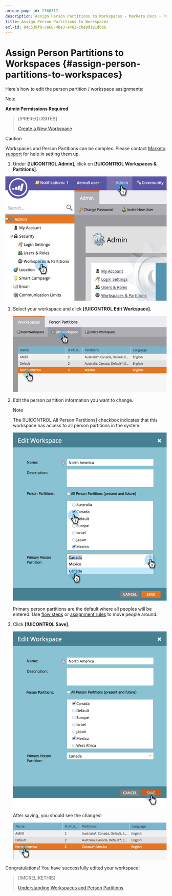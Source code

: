 ```yaml
---
unique-page-id: 2360317
description: Assign Person Partitions to Workspaces - Marketo Docs - Product Documentation
title: Assign Person Partitions to Workspaces
exl-id: 84c539f0-ca68-4be3-a462-cbe9d191dbb6
---
```

# Assign Person Partitions to Workspaces {#assign-person-partitions-to-workspaces}

Here's how to edit the person partition / workspace assignments:

>[!NOTE]
>
>**Admin Permissions Required**

>[!PREREQUISITES]
>
>[Create a New Workspace](/help/marketo/product-docs/administration/workspaces-and-person-partitions/create-a-new-workspace.md)

>[!CAUTION]
>
>Workspaces and Person Partitions can be complex. Please contact  [Marketo support](https://nation.marketo.com/t5/Support/ct-p/Support) for help in setting them up.

1. Under **[!UICONTROL Admin]**, click on **[!UICONTROL Workspaces & Partitions]**.

![](assets/image2014-9-17-11-3a13-3a24.png)

1. Select your workspace and click **[!UICONTROL Edit Workspace]**.

   ![](assets/two-3.png)

1. Edit the person partition information you want to change.

   >[!NOTE]
   >
   >The [!UICONTROL All Person Partitions] checkbox indicates that this workspace has access to all person partitions in the system.

   ![](assets/three-3.png)

   Primary person partitions are the default where all peoples will be entered. Use [flow steps](/help/marketo/product-docs/core-marketo-concepts/smart-campaigns/flow-actions/use-add-choice-in-a-flow-step.md) or [assignment rules](/help/marketo/product-docs/administration/workspaces-and-person-partitions/assigning-person-partitions-with-assignment-rules.md) to move people around.

1. Click **[!UICONTROL Save]**.

   ![](assets/four-3.png)

   After saving, you should see the changes!

   ![](assets/image2014-9-17-11-3a14-3a53.png)

Congratulations! You have successfully edited your workspace!

>[!MORELIKETHIS]
>
>[Understanding Workspaces and Person Partitions](/help/marketo/product-docs/administration/workspaces-and-person-partitions/understanding-workspaces-and-person-partitions.md).
